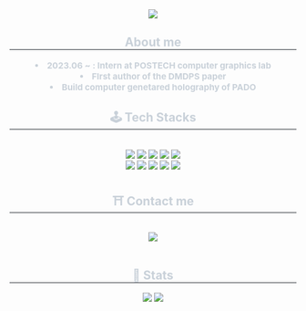 <div align= "center">
    <img src="https://capsule-render.vercel.app/api?type=transparent&color=gradient&height=180&text=あの場所は約束の最中&animation=twinkling&fontColor=ffff00&fontSize=50&font=serif" />
    </div>
    <div align= "center"> 
    <h2 style="border-bottom: 1px solid #21262d; color: #c9d1d9;"> About me </h2>  
    <div style="font-weight: 700; font-size: 15px; text-align: center; color: #c9d1d9;"> <li> 2023.06 ~ : Intern at POSTECH computer graphics lab</li></li><li> FIrst author of the DMDPS paper</li></li><li> Build computer genetared holography of PADO </div> 
    </div>
    <div align= "center">
    <h2 style="border-bottom: 1px solid #21262d; color: #c9d1d9;"> 🕹️ Tech Stacks </h2> <br> 
    <div style="margin: 0 auto; text-align: center;" align= "center"> <img src="https://img.shields.io/badge/C++-00599C?style=for-the-badge&logo=C%2B%2B&logoColor=white">
          <img src="https://img.shields.io/badge/Discord-5865F2?style=for-the-badge&logo=Discord&logoColor=white">
          <img src="https://img.shields.io/badge/GitHub Pages-222222?style=for-the-badge&logo=GitHub Pages&logoColor=white">
          <img src="https://img.shields.io/badge/Git-F05032?style=for-the-badge&logo=Git&logoColor=white">
          <img src="https://img.shields.io/badge/Github-181717?style=for-the-badge&logo=Github&logoColor=white">
          <br/><img src="https://img.shields.io/badge/HTML5-E34F26?style=for-the-badge&logo=HTML5&logoColor=white">
          <img src="https://img.shields.io/badge/Matlab-0076a8?style=for-the-badge&logo=Matlab&logoColor=white">
          <img src="https://img.shields.io/badge/MySQL-4479A1?style=for-the-badge&logo=MySQL&logoColor=white">
          <img src="https://img.shields.io/badge/Python-3776AB?style=for-the-badge&logo=Python&logoColor=white">
          <img src="https://img.shields.io/badge/PyTorch-EE4C2C?style=for-the-badge&logo=PyTorch&logoColor=white">
          <br/></div>
    </div>
    <div align= "center">
    <h2 style="border-bottom: 1px solid #21262d; color: #c9d1d9;"> ⛩️ Contact me </h2> <br> 
    <div align= "center"> <a href=mailto:bestban04@postech.ac.kr> <img src="https://img.shields.io/badge/Email-EA4335?style=for-the-badge&logo=Email&logoColor=white&link=mailto:bestban04@postech.ac.kr"> </a>
          </div>  <br> 
    <div align= "center">  </div> 
    </div>
    <div align= "center"> 
    <h2 style="border-bottom: 1px solid #21262d; color: #c9d1d9;"> 🏅 Stats </h2> <div align= "center"> <img src="https://github-readme-stats.vercel.app/api?username=Gawoon-Ban&bg_color=180,fffafa,00000000&title_color=000000&text_color=000000"
         /> <img src="https://github-readme-stats.vercel.app/api/top-langs/?username=Gawoon-Ban&layout=compact&bg_color=180,fffafa,00000000&title_color=000000&text_color=000000"
           /> </div> 
    </div>
